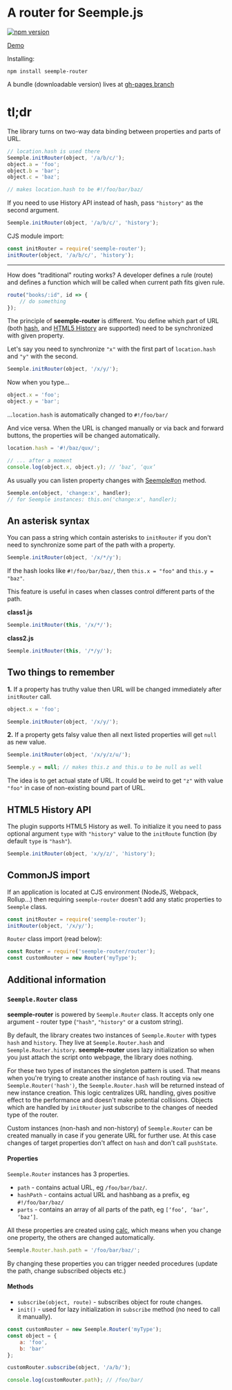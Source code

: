 A router for Seemple.js
============

[![npm version](https://badge.fury.io/js/seemple-router.svg)](https://badge.fury.io/js/seemple-router)


[Demo](https://finom.github.io/seemple/seemple-router/demo.html#!/foo/bar/baz/)

Installing:
```
npm install seemple-router
```

A bundle (downloadable version) lives at [gh-pages branch](https://github.com/finom/seemple/tree/gh-pages)

# tl;dr

The library turns on two-way data binding between properties and parts of URL.

```js
// location.hash is used there
Seemple.initRouter(object, '/a/b/c/');
object.a = 'foo';
object.b = 'bar';
object.c = 'baz';

// makes location.hash to be #!/foo/bar/baz/
```

If you need to use History API instead of hash, pass ``"history"`` as the second argument.

```js
Seemple.initRouter(object, '/a/b/c/', 'history');
```

CJS module import:

```js
const initRouter = require('seemple-router');
initRouter(object, '/a/b/c/', 'history');
```

--------


How does "traditional" routing works? A developer defines a rule (route) and defines a function which will be called when current path fits given rule.

```js
route("books/:id", id => {
	// do something
});
```

The principle of **seemple-router** is different. You define which part of URL (both [hash](https://developer.mozilla.org/ru/docs/Web/API/Window/location), and [HTML5 History](https://developer.mozilla.org/ru/docs/Web/API/History_API) are supported) need to be synchronized with given property.

Let's say you need to synchronize ``"x"`` with the first part of ``location.hash`` and ``"y"`` with the second.

```js
Seemple.initRouter(object, '/x/y/');
```

Now when you type...

```js
object.x = 'foo';
object.y = 'bar';
```

...``location.hash`` is automatically changed to ``#!/foo/bar/``


And vice versa. When the URL is changed manually or via back and forward buttons, the properties will be changed automatically.

```js
location.hash = '#!/baz/qux/';

// ... after a moment
console.log(object.x, object.y); // ‘baz’, ‘qux’
```

As usually you can listen property changes with [Seemple#on](https://seemple.js.org/#!Seemple-on) method.

```js
Seemple.on(object, 'change:x', handler);
// for Seemple instances: this.on('change:x', handler);
```

## An asterisk syntax

You can pass a string which contain asterisks to ``initRouter`` if you don't need to synchronize some part of the path with a property.

```js
Seemple.initRouter(object, '/x/*/y');
```

If the hash looks like ``#!/foo/bar/baz/``, then ``this.x = "foo"`` and ``this.y = "baz"``.

This feature is useful in cases when classes control different parts of the path.


**class1.js**

```js
Seemple.initRouter(this, '/x/*/');
```

**class2.js**

```js
Seemple.initRouter(this, '/*/y/');
```

## Two things to remember

**1.** If a property has truthy value then URL will be changed immediately after ``initRouter`` call.


```js
object.x = 'foo';

Seemple.initRouter(object, '/x/y/');
```

**2.** If a property gets falsy value then all next listed properties will get ``null`` as new value.

```js
Seemple.initRouter(object, '/x/y/z/u/');

Seemple.y = null; // makes this.z and this.u to be null as well
```

The idea is to get actual state of URL. It could be weird to get ``"z"`` with value ``"foo"`` in case of non-existing bound part of URL.

## HTML5 History API

The plugin supports  HTML5 History as well. To initialize it you need to pass optional argument ``type`` with ``"history"`` value to the ``initRoute`` function (by default ``type`` is ``"hash"``).

```js
Seemple.initRouter(object, 'x/y/z/', 'history');
```

## CommonJS import

If an application is located at CJS environment  (NodeJS, Webpack, Rollup...) then requiring ``seemple-router`` doesn't add any static properties to ``Seemple`` class.

```js
const initRouter = require('seemple-router');
initRouter(object, '/x/y/');
```

``Router`` class import (read below):

```js
const Router = require('seemple-router/router');
const customRouter = new Router('myType');
```

## Additional information

### ``Seemple.Router`` class

**seemple-router** is powered by  ``Seemple.Router`` class. It accepts only one argument - router type (``"hash"``, ``"history"`` or a custom string).

By default, the library creates two instances of ``Seemple.Router`` with types ``hash`` and ``history``. They live at ``Seemple.Router.hash`` and ``Seemple.Router.history``. **seemple-router** uses lazy initialization so when you just attach the script onto webpage, the library does nothing.

For these two types of instances the singleton pattern is used. That means when you're trying to create another instance of ``hash`` routing via ``new Seemple.Router('hash')``, the ``Seemple.Router.hash`` will be returned instead of new instance creation. This logic centralizes URL handling, gives positive effect to the performance and doesn't make potential collisions. Objects which are handled by ``initRouter`` just subscribe to the changes of needed type of the router.

Custom instances (non-hash and non-history) of ``Seemple.Router`` can be created manually in case if you generate URL for further use. At this case changes of target properties don't affect on ``hash`` and don't call ``pushState``.

#### Properties

``Seemple.Router`` instances has 3 properties.

- ``path`` - contains actual URL, eg ``/foo/bar/baz/``.
- ``hashPath`` - contains actual URL and hashbang as a prefix, eg ``#!/foo/bar/baz/``
- ``parts`` - contains an array of all parts of the path, eg ``[‘foo’, ‘bar’, ‘baz’]``.

All these properties are created using [calc](https://seemple.io/#!Seemple-calc), which means when you change one property, the others are changed automatically.

```js
Seemple.Router.hash.path = '/foo/bar/baz/';
```

By changing these properties you can trigger needed procedures (update the path, change subscribed objects etc.)

#### Methods

- ``subscribe(object, route)`` - subscribes object for route changes.
- ``init()`` - used for lazy initialization in  ``subscribe`` method (no need to call it manually).

```js
const customRouter = new Seemple.Router('myType');
const object = {
	a: 'foo',
	b: 'bar'
};

customRouter.subscribe(object, '/a/b/');

console.log(customRouter.path); // /foo/bar/
```
